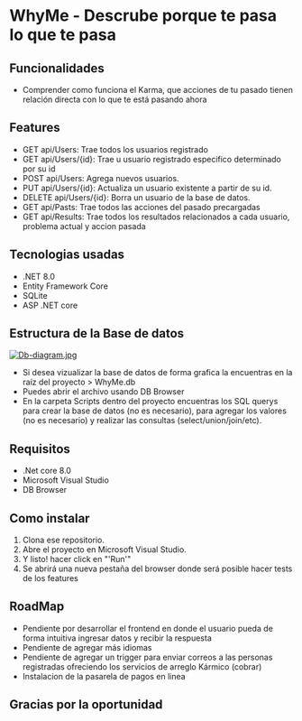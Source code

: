 # WhyMe - Descrube porque te pasa lo que te pasa

## Funcionalidades
- Comprender como funciona el Karma, que acciones de tu pasado tienen relación directa con lo que te está pasando ahora

## Features
- GET api/Users: Trae todos los usuarios registrado
- GET api/Users/{id}: Trae u usuario registrado especifico determinado por su id
- POST api/Users: Agrega nuevos usuarios.
- PUT api/Users/{id}: Actualiza un usuario existente a partir de su id.
- DELETE api/Users/{id}: Borra un usuario de la base de datos.
- GET api/Pasts: Trae todos las acciones del pasado precargadas
- GET api/Results: Trae todos los resultados relacionados a cada usuario, problema actual y accion pasada

## Tecnologias usadas
- .NET 8.0
- Entity Framework Core
- SQLite
- ASP .NET core

## Estructura de la Base de datos
[![Db-diagram.jpg](https://i.postimg.cc/D0Xcw1kZ/Db-diagram.jpg)](https://postimg.cc/9wc9xRf5)

- Si desea vizualizar la base de datos de forma grafica la encuentras en la raíz del proyecto > WhyMe.db
- Puedes abrir el archivo usando DB Browser
- En la carpeta Scripts dentro del proyecto encuentras los SQL querys para crear la base de datos (no es necesario), para agregar los valores (no es necesario) y realizar las consultas (select/union/join/etc).

## Requisitos
- .Net core 8.0
- Microsoft Visual Studio
- DB Browser

## Como instalar
1. Clona ese repositorio.
2. Abre el proyecto en Microsoft Visual Studio.
3. Y listo! hacer click en "'Run'"
4. Se abrirá una nueva pestaña del browser donde será posible hacer tests de los features

## RoadMap
- Pendiente por desarrollar el frontend en donde el usuario pueda de forma intuitiva ingresar datos y recibir la respuesta
- Pendiente de agregar más idiomas
- Pendiente de agregar un trigger para enviar correos a las personas registradas ofreciendo los servicios de arreglo Kármico (cobrar)
- Instalacion de la pasarela de pagos en linea

## Gracias por la oportunidad
